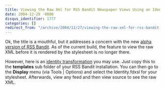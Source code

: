 ```yaml
---
title: Viewing the Raw Xml for RSS Bandit Newspaper Views Using an Identity Transformation
date: 2004-12-28 -0800
disqus_identifier: 1777
categories: []
redirect_from: "/archive/2004/12/27/viewing-the-raw-xml-for-rss-bandit-newspaper-views-using-an-identity-transformation.aspx/"
---
```


Ok, the title is a mouthful, but it addresses a concern with the new
[alpha version of RSS
Bandit](http://www.25hoursaday.com/weblog/PermaLink.aspx?guid=a0007553-f42b-430c-beb5-39a82ebc7560).
As of the current build, the feature to view the raw XML before it is
rendered by the stylesheet is no longer there.

However, here is an [identity
transformation](https://haacked.com/xslt/identity.zip) you may use. Just
copy this to the **templates** sub folder of your RSS Bandit
installation. You can then go to the **Display** menu (via Tools |
Options) and select the Identity.fdxsl for your stylesheet. Afterwards,
view any feed and then view source to see the raw XML.

